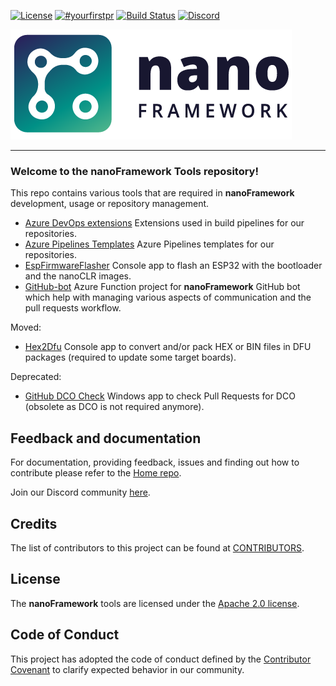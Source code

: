 [![License](https://img.shields.io/badge/License-Apache%202.0-blue.svg)](https://opensource.org/licenses/Apache-2.0) [![#yourfirstpr](https://img.shields.io/badge/first--timers--only-friendly-blue.svg)](https://github.com/nanoframework/Home/blob/master/CONTRIBUTING.md) [![Build Status](https://dev.azure.com/nanoframework/tools/_apis/build/status/nanoframework.nf-tools)](https://dev.azure.com/nanoframework/tools/_build/latest?definitionId=27) [![Discord](https://img.shields.io/discord/478725473862549535.svg)](https://discord.gg/gCyBu8T)


![nanoFramework logo](https://github.com/nanoframework/Home/blob/master/resources/logo/nanoFramework-repo-logo.png)

-----

### Welcome to the **nanoFramework** Tools repository!

This repo contains various tools that are required in **nanoFramework** development, usage or repository management.

* [Azure DevOps extensions](AzureDevOps) Extensions used in build pipelines for our repositories.
* [Azure Pipelines Templates](azure-pipelines-templates) Azure Pipelines templates for our repositories.
* [EspFirmwareFlasher](EspFirmwareFlasher) Console app to flash an ESP32 with the bootloader and the nanoCLR images.
* [GitHub-bot](AzureFunction-github-bot) Azure Function project for **nanoFramework** GitHub bot which help with managing various aspects of communication and the pull requests workflow.

Moved:
* [Hex2Dfu](https://github.com/nanoframework/nf-tool-hex2dfu) Console app to convert and/or pack HEX or BIN files in DFU packages (required to update some target boards).

Deprecated:

* [GitHub DCO Check](GitHubDcoCheck) Windows app to check Pull Requests for DCO (obsolete as DCO is not required anymore).


## Feedback and documentation

For documentation, providing feedback, issues and finding out how to contribute please refer to the [Home repo](https://github.com/nanoframework/Home).

Join our Discord community [here](https://discord.gg/gCyBu8T).


## Credits

The list of contributors to this project can be found at [CONTRIBUTORS](https://github.com/nanoframework/Home/blob/master/CONTRIBUTORS.md).


## License

The **nanoFramework** tools are licensed under the [Apache 2.0 license](http://www.apache.org/licenses/LICENSE-2.0).


## Code of Conduct
This project has adopted the code of conduct defined by the [Contributor Covenant](http://contributor-covenant.org/)
to clarify expected behavior in our community.
